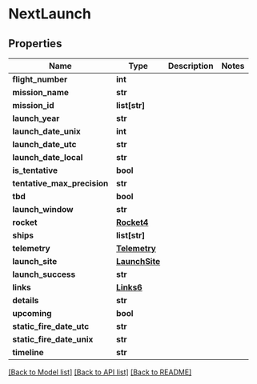# NextLaunch

## Properties
Name | Type | Description | Notes
------------ | ------------- | ------------- | -------------
**flight_number** | **int** |  | 
**mission_name** | **str** |  | 
**mission_id** | **list[str]** |  | 
**launch_year** | **str** |  | 
**launch_date_unix** | **int** |  | 
**launch_date_utc** | **str** |  | 
**launch_date_local** | **str** |  | 
**is_tentative** | **bool** |  | 
**tentative_max_precision** | **str** |  | 
**tbd** | **bool** |  | 
**launch_window** | **str** |  | 
**rocket** | [**Rocket4**](Rocket4.md) |  | 
**ships** | **list[str]** |  | 
**telemetry** | [**Telemetry**](Telemetry.md) |  | 
**launch_site** | [**LaunchSite**](LaunchSite.md) |  | 
**launch_success** | **str** |  | 
**links** | [**Links6**](Links6.md) |  | 
**details** | **str** |  | 
**upcoming** | **bool** |  | 
**static_fire_date_utc** | **str** |  | 
**static_fire_date_unix** | **str** |  | 
**timeline** | **str** |  | 

[[Back to Model list]](../README.md#documentation-for-models) [[Back to API list]](../README.md#documentation-for-api-endpoints) [[Back to README]](../README.md)



